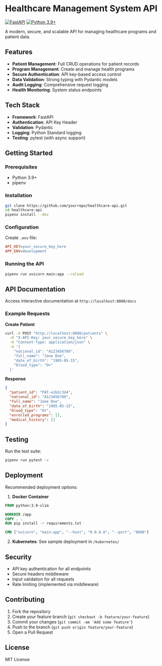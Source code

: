 # Healthcare Management System API

[![FastAPI](https://img.shields.io/badge/FastAPI-005571?style=for-the-badge&logo=fastapi)](https://fastapi.tiangolo.com)
[![Python 3.9+](https://img.shields.io/badge/python-3.9+-blue.svg)](https://www.python.org/downloads/)

A modern, secure, and scalable API for managing healthcare programs and patient data.

## Features

- **Patient Management**: Full CRUD operations for patient records
- **Program Management**: Create and manage health programs
- **Secure Authentication**: API key-based access control
- **Data Validation**: Strong typing with Pydantic models
- **Audit Logging**: Comprehensive request logging
- **Health Monitoring**: System status endpoints

## Tech Stack

- **Framework**: FastAPI
- **Authentication**: API Key Header
- **Validation**: Pydantic
- **Logging**: Python Standard logging
- **Testing**: pytest (with async support)

## Getting Started

### Prerequisites

- Python 3.9+
- pipenv

### Installation

```bash
git clone https://github.com/yourrepo/healthcare-api.git
cd healthcare-api
pipenv install --dev
```

### Configuration

Create `.env` file:

```ini
API_KEY=your_secure_key_here
APP_ENV=development
```

### Running the API

```bash
pipenv run uvicorn main:app --reload
```

## API Documentation

Access interactive documentation at `http://localhost:8000/docs`

### Example Requests

**Create Patient**
```bash
curl -X POST "http://localhost:8000/patients" \
  -H "X-API-Key: your_secure_key_here" \
  -H "Content-Type: application/json" \
  -d '{
    "national_id": "A123456789",
    "full_name": "Jane Doe",
    "date_of_birth": "1985-05-15",
    "blood_type": "O+"
  }'
```

**Response**
```json
{
  "patient_id": "PAT-a1b2c3d4",
  "national_id": "A123456789",
  "full_name": "Jane Doe",
  "date_of_birth": "1985-05-15",
  "blood_type": "O+",
  "enrolled_programs": [],
  "medical_history": []
}
```

## Testing

Run the test suite:

```bash
pipenv run pytest -v
```

## Deployment

Recommended deployment options:

1. **Docker Container**
```Dockerfile
FROM python:3.9-slim

WORKDIR /app
COPY . .
RUN pip install -r requirements.txt

CMD ["uvicorn", "main:app", "--host", "0.0.0.0", "--port", "8000"]
```

2. **Kubernetes**: See sample deployment in `/kubernetes/`

## Security

- API key authentication for all endpoints
- Secure headers middleware
- Input validation for all requests
- Rate limiting (implemented via middleware)

## Contributing

1. Fork the repository
2. Create your feature branch (`git checkout -b feature/your-feature`)
3. Commit your changes (`git commit -am 'Add some feature'`)
4. Push to the branch (`git push origin feature/your-feature`)
5. Open a Pull Request

## License

MIT License
